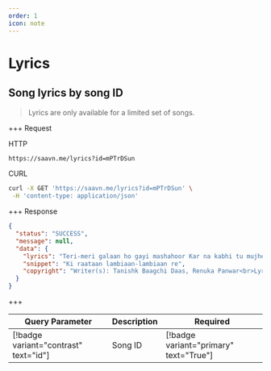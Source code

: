 ```yaml
---
order: 1
icon: note
---
```


# Lyrics

## Song lyrics by song ID

> Lyrics are only available for a limited set of songs.

+++ Request

HTTP

```bash
https://saavn.me/lyrics?id=mPTrDSun
```

CURL

```bash
curl -X GET 'https://saavn.me/lyrics?id=mPTrDSun' \
 -H 'content-type: application/json'
```

+++ Response

```json
{
  "status": "SUCCESS",
  "message": null,
  "data": {
    "lyrics": "Teri-meri galaan ho gayi mashahoor Kar na kabhi tu mujhe nazron se door Kitthe challie? Tu kitthe challie? Tu kitthe challie? (kitthe challie?)  Jaanda ae dil, ye to jaandi ae tu Tere bina main na rahoon, mere bina tu Kitthe challie? Tu kitthe challie? Tu kitthe challie? (kitthe challie)  Kaatoon kaise raataan, o, saanware? Jeeya nahin jaata, sun baavre  Ki raataan lambiaan-lambiaan re Katein tere sangi aan, sangi aa re Ki raataan lambiaan-lambiaan re Katein tere sangi aan, sangi aa re  Cham-cham-cham ambraan de taare kahinde ne, sajjna Tu hi chann mere is dil da, mann lai ve, sajjna Tere bina mera hove na guzaara Chadd ke na jaavin mainu, tu hi hai sahaara  Kaatoon kaise raataan, o, saanware? Jeeya nahin jaata, sun baavre  Ki raataan lambiaan-lambiaan re Katein tere sangi aan, sangi aa re Ki raataan lambiaan-lambiaan re Katein tere sangi aan, sangi aa re  Teri-meri galaan ho gayi mashahoor Kar na kabhi tu mainu nazron se door Picche challie, tere picche challie, tere picche challie  Jaanda ae dil, ye to jaandi ae tu Tere bina main na rahoon, mere bina tu Kitthe challie? Tu kitthe challie? Tu kitthe challie? (kitthe challie?)  Kaatoon kaise raataan, o, saanware? Jeeya nahin jaata, sun baavre  Ki raataan lambiaan-lambiaan re Katein tere sangi aan, sangi aa re Ki raataan lambiaan-lambiaan re Katein tere sangi aan, sangi aa re  Ki raataan lambiaan-lambiaan re Katein tere sangi aan, sangi aa re Ki raataan lambiaan-lambiaan re Katein tere sangi aan, sangi aa re",
    "snippet": "Ki raataan lambiaan-lambiaan re",
    "copyright": "Writer(s): Tanishk Baagchi Daas, Renuka Panwar<br>Lyrics powered by www.musixmatch.com"
  }
}
```

+++

| Query Parameter                                | Description                           | Required                               |
| --------------------------------------- | ------------------------------------- | -------------------------------------- |
| [!badge variant="contrast" text="id"] | Song ID | [!badge variant="primary" text="True"] |
